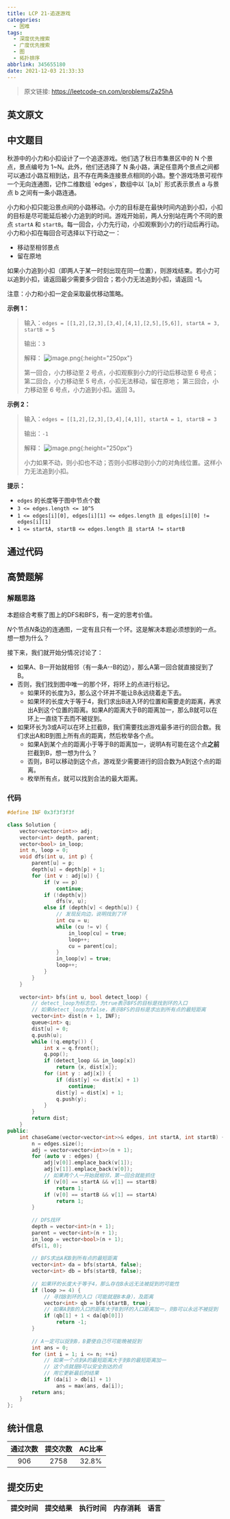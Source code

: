 ```yaml
---
title: LCP 21-追逐游戏
categories:
  - 困难
tags:
  - 深度优先搜索
  - 广度优先搜索
  - 图
  - 拓扑排序
abbrlink: 345655180
date: 2021-12-03 21:33:33
---
```


> 原文链接: https://leetcode-cn.com/problems/Za25hA


## 英文原文
<div></div>

## 中文题目
<div>秋游中的小力和小扣设计了一个追逐游戏。他们选了秋日市集景区中的 N 个景点，景点编号为 1~N。此外，他们还选择了 N 条小路，满足任意两个景点之间都可以通过小路互相到达，且不存在两条连接景点相同的小路。整个游戏场景可视作一个无向连通图，记作二维数组 `edges`，数组中以 `[a,b]` 形式表示景点 a 与景点 b 之间有一条小路连通。

小力和小扣只能沿景点间的小路移动。小力的目标是在最快时间内追到小扣，小扣的目标是尽可能延后被小力追到的时间。游戏开始前，两人分别站在两个不同的景点 `startA` 和 `startB`。每一回合，小力先行动，小扣观察到小力的行动后再行动。小力和小扣在每回合可选择以下行动之一：
- 移动至相邻景点
- 留在原地

如果小力追到小扣（即两人于某一时刻出现在同一位置），则游戏结束。若小力可以追到小扣，请返回最少需要多少回合；若小力无法追到小扣，请返回 -1。

注意：小力和小扣一定会采取最优移动策略。

**示例 1：**
>输入：`edges = [[1,2],[2,3],[3,4],[4,1],[2,5],[5,6]], startA = 3, startB = 5`
>
>输出：`3`
>
>解释：
>![image.png](https://pic.leetcode-cn.com/1597991318-goeHHr-image.png){:height="250px"}
>
>第一回合，小力移动至 2 号点，小扣观察到小力的行动后移动至 6 号点；
>第二回合，小力移动至 5 号点，小扣无法移动，留在原地；
>第三回合，小力移动至 6 号点，小力追到小扣。返回 3。


**示例 2：**
>输入：`edges = [[1,2],[2,3],[3,4],[4,1]], startA = 1, startB = 3`
>
>输出：`-1`
>
>解释：
>![image.png](https://pic.leetcode-cn.com/1597991157-QfeakF-image.png){:height="250px"}
>
>小力如果不动，则小扣也不动；否则小扣移动到小力的对角线位置。这样小力无法追到小扣。

**提示：**
- `edges` 的长度等于图中节点个数
- `3 <= edges.length <= 10^5`
- `1 <= edges[i][0], edges[i][1] <= edges.length 且 edges[i][0] != edges[i][1]`
- `1 <= startA, startB <= edges.length 且 startA != startB`

</div>

## 通过代码
<RecoDemo>
</RecoDemo>


## 高赞题解
### 解题思路
本题综合考察了图上的DFS和BFS，有一定的思考价值。

$N$个节点$N$条边的连通图，一定有且只有一个环。这是解决本题必须想到的一点。想一想为什么？

接下来，我们就开始分情况讨论了：

- 如果A、B一开始就相邻（有一条A--B的边），那么A第一回合就直接捉到了B。
- 否则，我们找到图中唯一的那个环，将环上的点进行标记。
    - 如果环的长度为3，那么这个环并不能让B永远绕着走下去。
    - 如果环的长度大于等于4，我们求出B进入环的位置和需要走的距离，再求出A到这个位置的距离。如果A的距离大于B的距离加一，那么B就可以在环上一直绕下去而不被捉到。
- 如果环长为3或A可以在环上拦截B，我们需要找出游戏最多进行的回合数。我们求出A和B到图上所有点的距离，然后枚举各个点。
    - 如果A到某个点的距离小于等于B的距离加一，说明A有可能在这个点**之前**拦截到B，想一想为什么？
    - 否则，B可以移动到这个点，游戏至少需要进行的回合数为A到这个点的距离。
    - 枚举所有点，就可以找到合法的最大距离。

### 代码

```cpp
#define INF 0x3f3f3f3f

class Solution {
    vector<vector<int>> adj;
    vector<int> depth, parent;
    vector<bool> in_loop;
    int n, loop = 0;
    void dfs(int u, int p) {
        parent[u] = p;
        depth[u] = depth[p] + 1;
        for (int v : adj[u]) {
            if (v == p)
                continue;
            if (!depth[v]) 
                dfs(v, u);
            else if (depth[v] < depth[u]) {
                // 发现反向边，说明找到了环
                int cu = u;
                while (cu != v) {
                    in_loop[cu] = true;
                    loop++;
                    cu = parent[cu];
                }
                in_loop[v] = true;
                loop++;
            }
        }
    }
    
    vector<int> bfs(int u, bool detect_loop) {
        // detect_loop为标志位，为true表示BFS的目标是找到环的入口
        // 如果detect_loop为false，表示BFS的目标是求出到所有点的最短距离
        vector<int> dist(n + 1, INF);
        queue<int> q;
        dist[u] = 0;
        q.push(u);
        while (!q.empty()) {
            int x = q.front();
            q.pop();
            if (detect_loop && in_loop[x])
                return {x, dist[x]};
            for (int y : adj[x]) {
                if (dist[y] <= dist[x] + 1)
                    continue;
                dist[y] = dist[x] + 1;
                q.push(y);
            }
        }
        return dist;
    }
public:
    int chaseGame(vector<vector<int>>& edges, int startA, int startB) {
        n = edges.size();
        adj = vector<vector<int>>(n + 1);
        for (auto v : edges) {
            adj[v[0]].emplace_back(v[1]);
            adj[v[1]].emplace_back(v[0]);
            // 如果两个人一开始就相邻，第一回合就能抓住
            if (v[0] == startA && v[1] == startB)
                return 1;
            if (v[0] == startB && v[1] == startA)
                return 1;
        }
        
        // DFS找环
        depth = vector<int>(n + 1);
        parent = vector<int>(n + 1);
        in_loop = vector<bool>(n + 1);
        dfs(1, 0);
        
        // BFS求出A和B到所有点的最短距离
        vector<int> da = bfs(startA, false);
        vector<int> db = bfs(startB, false);
        
        // 如果环的长度大于等于4，那么存在B永远无法被捉到的可能性
        if (loop >= 4) {
            // 寻找B到环的入口（可能就是B本身），及距离
            vector<int> qb = bfs(startB, true);
            // 如果A到B的入口的距离大于B到环的入口距离加一，则B可以永远不被捉到
            if (qb[1] + 1 < da[qb[0]])
                return -1;
        }
        
        // A一定可以捉到B，B要使自己尽可能晚被捉到
        int ans = 0;
        for (int i = 1; i <= n; ++i)
            // 如果一个点到A的最短距离大于到B的最短距离加一
            // 这个点就是B可以安全到达的点
            // 用它更新最后的结果
            if (da[i] > db[i] + 1)
                ans = max(ans, da[i]);
        return ans;
    }
};
```

## 统计信息
| 通过次数 | 提交次数 | AC比率 |
| :------: | :------: | :------: |
|    906    |    2758    |   32.8%   |

## 提交历史
| 提交时间 | 提交结果 | 执行时间 |  内存消耗  | 语言 |
| :------: | :------: | :------: | :--------: | :--------: |
